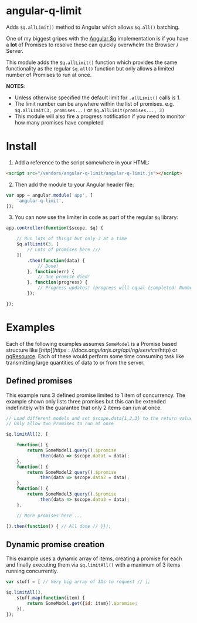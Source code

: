 angular-q-limit
===============
Adds `$q.allLimit()` method to Angular which allows `$q.all()` batching.

One of my biggest gripes with the [Angular $q](https://github.com/angular/angular.js/blob/v1.5.8/src/ng/q.js) implementation is if you have a **lot** of Promises to resolve these can quickly overwhelm the Browser / Server.

This module adds the `$q.allLimit()` function which provides the same functionality as the regular `$q.all()` function but only allows a limited number of Promises to run at once.

**NOTES**:

* Unless otherwise specified the default limit for `.allLimit()` calls is 1.
* The limit number can be anywhere within the list of promises. e.g. `$q.allLimit(3, promises...)` or `$q.allLimit(promises..., 3)`
* This module will also fire a progress notification if you need to monitor how many promises have completed


Install
=======
1. Add a reference to the script somewhere in your HTML:

```html
<script src="/vendors/angular-q-limit/angular-q-limit.js"></script>
```


2. Then add the module to your Angular header file:

```javascript
var app = angular.module('app', [
	'angular-q-limit',
]);
```


3. You can now use the limiter in code as part of the regular `$q` library:

```javascript
app.controller(function($scope, $q) {

	// Run lots of things but only 3 at a time
	$q.allLimit(3, [
		// Lots of promises here ///
	])
		.then(function(data) {
			// Done!
		}, function(err) {
			// One promise died!
		}, function(progress) {
			// Progress updates! (progress will equal {completed: Number, count: Number, limit: Number})
		});

});
```


Examples
========
Each of the following examples assumes `SomeModel` is a Promise based structure like [$http](https://docs.angularjs.org/api/ng/service/$http) or [ngResource](https://docs.angularjs.org/api/ngResource/service/$resource). Each of these would perform some time consuming task like transmitting large quantities of data to or from the server.


Defined promises
----------------
This example runs 3 defined promise limited to 1 item of concurrency. The example shown only lists three promises but this can be extended indefinitely with the guarantee that only 2 items can run at once.

```javascript
// Load different models and set $scope.data{1,2,3} to the return value
// Only allow two Promises to run at once

$q.limitAll(2, [

	function() {
		return SomeModel1.query().$promise
			.then(data => $scope.data1 = data);
	},
	function() {
		return SomeModel2.query().$promise
			.then(data => $scope.data2 = data);
	},
	function() {
		return SomeModel3.query().$promise
			.then(data => $scope.data3 = data);
	},

	// More promises here ...

]).then(function() { // All done // }});
```

Dynamic promise creation
------------------------
This example uses a dynamic array of items, creating a promise for each and finally executing them via `$q.limitAll()` with a maximum of 3 items running concurrently.

```javascript
var stuff = [ // Very big array of IDs to request // ];

$q.limitAll(3,
	stuff.map(function(item) {
		return SomeModel.get({id: item}).$promise;
	}),
});
 ```
